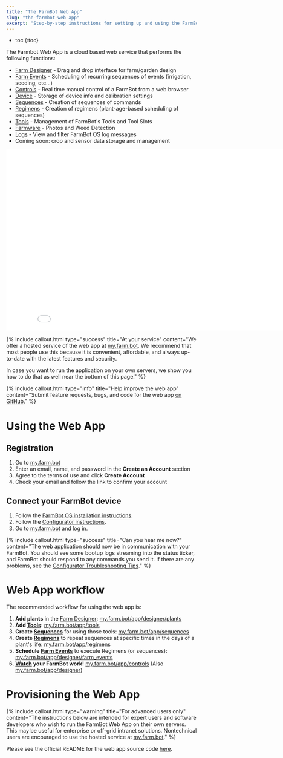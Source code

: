 ```yaml
---
title: "The FarmBot Web App"
slug: "the-farmbot-web-app"
excerpt: "Step-by-step instructions for setting up and using the FarmBot web app"
---
```


* toc
{:toc}

The Farmbot Web App is a cloud based web service that performs the following functions:
 * [Farm Designer](../Web-App/farm-designer.md) - Drag and drop interface for farm/garden design
 * [Farm Events](../Web-App/farm-events.md) - Scheduling of recurring sequences of events (irrigation, seeding, etc...)
 * [Controls](../Web-App/controls.md) - Real time manual control of a FarmBot from a web browser
 * [Device](../Web-App/device.md)  - Storage of device info and calibration settings
 * [Sequences](../Web-App/sequences.md) - Creation of sequences of commands
 * [Regimens](../Web-App/regimens.md) - Creation of regimens (plant-age-based scheduling of sequences)
 * [Tools](../Web-App/tools.md) - Management of FarmBot's Tools and Tool Slots
 * [Farmware](../Web-App/farmware.md) - Photos and Weed Detection
 * [Logs](../Web-App/logs.md) - View and filter FarmBot OS log messages
 * Coming soon: crop and sensor data storage and management

<iframe class="embedly-embed" src="//cdn.embedly.com/widgets/media.html?src=https%3A%2F%2Fwww.youtube.com%2Fembed%2Fvideoseries%3Flist%3DPLMhsMRlKjcNIYlDKDdKvPQuHqBjjS1ZGc&url=http%3A%2F%2Fwww.youtube.com%2Fwatch%3Fv%3DUFjDyfRool8&image=https%3A%2F%2Fi.ytimg.com%2Fvi%2FUFjDyfRool8%2Fhqdefault.jpg&key=f2aa6fc3595946d0afc3d76cbbd25dc3&type=text%2Fhtml&schema=youtube" width="854" height="480" scrolling="no" frameborder="0" allowfullscreen></iframe>



{%
include callout.html
type="success"
title="At your service"
content="We offer a hosted service of the web app at [my.farm.bot](https://my.farm.bot). We recommend that most people use this because it is convenient, affordable, and always up-to-date with the latest features and security.

In case you want to run the application on your own servers, we show you how to do that as well near the bottom of this page."
%}



{%
include callout.html
type="info"
title="Help improve the web app"
content="Submit feature requests, bugs, and code for the web app [on GitHub](https://github.com/FarmBot/farmbot-web-app)."
%}



# Using the Web App

## Registration
1. Go to [my.farm.bot](https://my.farm.bot)
2. Enter an email, name, and password in the **Create an Account** section
3. Agree to the terms of use and click **Create Account**
4. Check your email and follow the link to confirm your account

## Connect your FarmBot device
1. Follow the [FarmBot OS installation instructions](../Device/farmbot-os.md).
2. Follow the [Configurator instructions](../Device/configurator.md).
3. Go to [my.farm.bot](https://my.farm.bot) and log in.


{%
include callout.html
type="success"
title="Can you hear me now?"
content="The web application should now be in communication with your FarmBot. You should see some bootup logs streaming into the status ticker, and FarmBot should respond to any commands you send it. If there are any problems, see the [Configurator Troubleshooting Tips](../Device/configurator.md#troubleshooting)."
%}



# Web App workflow

The recommended workflow for using the web app is:
1. **Add plants** in the [Farm Designer](../Web-App/farm-designer.md): [my.farm.bot/app/designer/plants](https://my.farm.bot/app/designer/plants)
2. **Add [Tools](../Web-App/tools.md)**: [my.farm.bot/app/tools](https://my.farm.bot/app/tools)
3. **Create [Sequences](../Web-App/sequences.md)** for using those tools: [my.farm.bot/app/sequences](https://my.farm.bot/app/sequences)
4. **Create [Regimens](../Web-App/regimens.md)** to repeat sequences at specific times in the days of a plant's life: [my.farm.bot/app/regimens](https://my.farm.bot/app/regimens)
5. **Schedule [Farm Events](../Web-App/farm-events.md)** to execute Regimens (or sequences): [my.farm.bot/app/designer/farm_events](https://my.farm.bot/app/designer/farm_events)
6. **[Watch](../Web-App/controls.md#camera) your FarmBot work!** [my.farm.bot/app/controls](https://my.farm.bot/app/controls) (Also [my.farm.bot/app/designer](https://my.farm.bot/app/designer))

# Provisioning the Web App



{%
include callout.html
type="warning"
title="For advanced users only"
content="The instructions below are intended for expert users and software developers who wish to run the FarmBot Web App on their own servers. This may be useful for enterprise or off-grid intranet solutions. Nontechnical users are encouraged to use the hosted service at [my.farm.bot](https://my.farm.bot)."
%}

Please see the official README for the web app source code [here](https://github.com/FarmBot/farmbot-web-app/blob/master/README.md).

